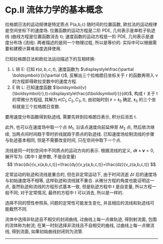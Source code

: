 # Cp.II 流体力学的基本概念

拉格朗日法的运动规律是特定质点 P(a,b,c) 随时间的位置函数, 欧拉法的运动规律是空间坐标下的速度场. 位置函数的运动方程是二阶 PDE, 几何表示是单粒子轨迹线 (曲线方程是位置函数消去 t); 速度函数的运动方程是一阶 PDE, 几何表示是速度分布场 (流线).
两者描述的是同一个物理过程, 所以是等价的. 实际中可以根据需要和建模计算难易度选择使用.

已知拉格朗日法和欧拉法运动描述下的互相转换:
1. L 转 E: 已知 $\boldsymbol{r}(a,b,c,t)$, 速度函数为 $\displaystyle\frac{\partial \boldsymbol{r}}{\partial t}$, 反解出三个拉格朗日坐标关于 r 的函数再带入 v 的方程即得欧拉变数中的速度方程.
2. E 转 L: 已知速度函数 $\boldsymbol{v}(\boldsymbol{r},t)=\displaystyle\frac{d\boldsymbol{r}}{dt}$, 构成 r 关于 t 的常微分方程组, 其解为 $\boldsymbol{r}(C_1,C_2,C_3,t)$, 由初始时刻 $\boldsymbol{r}=\boldsymbol{r}_0$ 确定, $\boldsymbol{r}_0$ 的三个坐标就是三个拉格朗日变数.

要用速度分布函数得到轨迹线, 需要先转到拉格朗日表示, 积分后消去 t.

此外, 也可以在速度场中取一个点 $M_1$, 沿该点速度向前延伸至 $M_2$ 点, 然后依次继续, 当两点间时间趋于零时折线就趋于质点的轨迹线. 已知速度场绘制流线的步骤与轨迹基本相同, 但是不需要改变时间, 只在空间中取下一个点.

流线是同一时刻空间中不同质点的运动方向的表示. 根据流线的定义, $d\boldsymbol{r}\times\boldsymbol{v}=0$, 展开写为: (其中 t 是参数, 不是自变量)
$$
\frac{dx}{v_x(a,b,c,t)}=\frac{dy}{v_y(a,b,c,t)}=\frac{dz}{v_z(a,b,c,t)}
$$

定常运动的轨迹和流线是重合的, 但在非定常运动下, 由于时间流逝 $\Delta t$ 后的速度场与初始速度场不相等, 这样轨迹和流线就不重合.
从微分方程的角度也能证明这一点, 虽然轨迹和流线的方程形式基本一致, 但是轨迹方程中 t 是自变量, 所以方程一般不同; 对于定常情况, 最终的方程中 t 可以消去, 所以是一样的.

选择不同的惯性参照系, 问题的定常性可能发生变化, 并且相应的流线和轨迹线可能截然不同.

流体中选择非轨迹且不相交的封闭曲线, 过曲线上每一点做轨迹, 得到射流面, 包围的流体称为射流; 在某一时刻选择非流线且不自相交的曲线, 过曲线上每一点做流线, 得到流面, 如果初始曲线封闭则为流管.

---